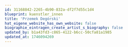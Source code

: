 ```yaml
---
id: 31168842-2265-4b90-832a-df2f7d55c1d4
blueprint: kuenstler_innen
title: 'Przemek Degórski'
hat_eigene_website_has_own_website: false
biographie_eintragen_create_artist_s_biography: false
updated_by: b1a43fd3-c865-4122-b6cc-50cfa81a1985
updated_at: 1746094269
---
```


